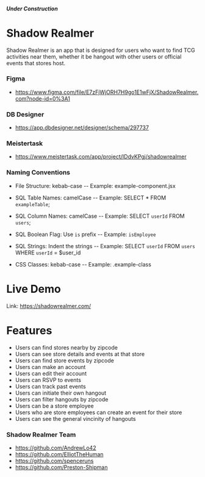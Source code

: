 #### _Under Construction_

# Shadow Realmer
Shadow Realmer is an app that is designed for users who want to find TCG activities near them, whether it be hangout with other users or official events that stores host.

### Figma
- https://www.figma.com/file/E7zFjWjORH7H9go1E1wFjX/ShadowRealmer.com?node-id=0%3A1

### DB Designer
- https://app.dbdesigner.net/designer/schema/297737

### Meistertask
- https://www.meistertask.com/app/project/IDdvKPgj/shadowrealmer

### Naming Conventions
- File Structure: kebab-case
-- Example: example-component.jsx

- SQL Table Names: camelCase
-- Example: SELECT * FROM `exampleTable`;

- SQL Column Names: camelCase
-- Example: SELECT `userId` FROM `users`;

- SQL Boolean Flag: Use `is` prefix
-- Example: `isEmployee`

- SQL Strings: Indent the strings
-- Example: SELECT `userId`
              FROM `users`
             WHERE `userId` = $user_id

- CSS Classes: kebab-case
-- Example: .example-class


# Live Demo
Link: https://shadowrealmer.com/

# Features
- Users can find stores nearby by zipcode
- Users can see store details and events at that store
- Users can find store events by zipcode
- Users can make an account
- Users can edit their account
- Users can RSVP to events
- Users can track past events 
- Users can initiate their own hangout 
- Users can filter hangouts by zipcode
- Users can be a store employee 
- Users who are store employees can create an event for their store 
- Users can see the general vincinity of hangouts

### Shadow Realmer Team
- https://github.com/AndrewLo42
- https://github.com/ElliotTheHuman
- https://github.com/spenceruns
- https://github.com/Preston-Shipman
